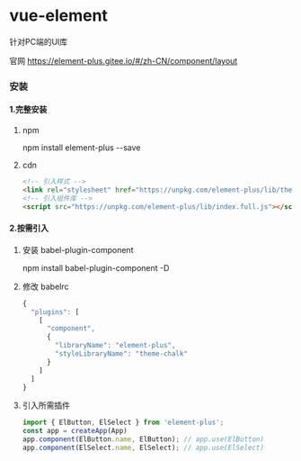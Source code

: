# vue-element
针对PC端的UI库

官网 https://element-plus.gitee.io/#/zh-CN/component/layout

### 安装

#### 1.完整安装

1. npm

   npm install element-plus --save

2. cdn

   ```html
   <!-- 引入样式 -->
   <link rel="stylesheet" href="https://unpkg.com/element-plus/lib/theme-chalk/index.css">
   <!-- 引入组件库 -->
   <script src="https://unpkg.com/element-plus/lib/index.full.js"></script>
   ```

#### 2.按需引入

1. 安装 babel-plugin-component

   npm install babel-plugin-component -D

2. 修改 babelrc

   ```javascript
   {
     "plugins": [
       [
         "component",
         {
           "libraryName": "element-plus",
           "styleLibraryName": "theme-chalk"
         }
       ]
     ]
   }
   ```

3. 引入所需插件

   ```javascript
   import { ElButton, ElSelect } from 'element-plus';
   const app = createApp(App)
   app.component(ElButton.name, ElButton); // app.use(ElButton)
   app.component(ElSelect.name, ElSelect); // app.use(ElSelect)
   ```

   